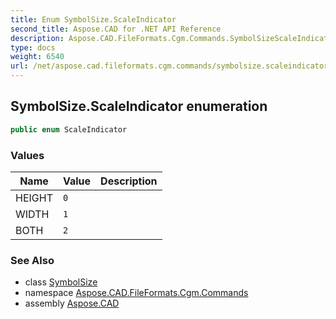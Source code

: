 ```yaml
---
title: Enum SymbolSize.ScaleIndicator
second_title: Aspose.CAD for .NET API Reference
description: Aspose.CAD.FileFormats.Cgm.Commands.SymbolSizeScaleIndicator enum. 
type: docs
weight: 6540
url: /net/aspose.cad.fileformats.cgm.commands/symbolsize.scaleindicator/
---
```

## SymbolSize.ScaleIndicator enumeration

```csharp
public enum ScaleIndicator
```

### Values

| Name | Value | Description |
| --- | --- | --- |
| HEIGHT | `0` |  |
| WIDTH | `1` |  |
| BOTH | `2` |  |

### See Also

* class [SymbolSize](../symbolsize/)
* namespace [Aspose.CAD.FileFormats.Cgm.Commands](../../aspose.cad.fileformats.cgm.commands/)
* assembly [Aspose.CAD](../../)


